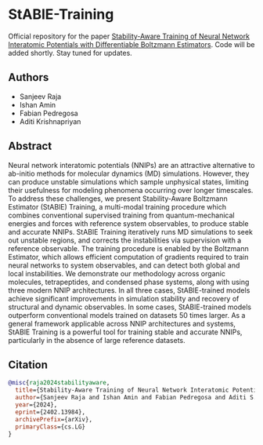 # StABlE-Training
Official repository for the paper [Stability-Aware Training of Neural Network Interatomic Potentials with Differentiable Boltzmann Estimators](https://arxiv.org/abs/2402.13984). Code will be added shortly. Stay tuned for updates.

## Authors
- Sanjeev Raja
- Ishan Amin
- Fabian Pedregosa
- Aditi Krishnapriyan

## Abstract
Neural network interatomic potentials (NNIPs) are an attractive alternative to ab-initio methods for molecular dynamics (MD) simulations. However, they can produce unstable simulations which sample unphysical states, limiting their usefulness for modeling phenomena occurring over longer timescales. To address these challenges, we present Stability-Aware Boltzmann Estimator (StABlE) Training, a multi-modal training procedure which combines conventional supervised training from quantum-mechanical energies and forces with reference system observables, to produce stable and accurate NNIPs. StABlE Training iteratively runs MD simulations to seek out unstable regions, and corrects the instabilities via supervision with a reference observable. The training procedure is enabled by the Boltzmann Estimator, which allows efficient computation of gradients required to train neural networks to system observables, and can detect both global and local instabilities. We demonstrate our methodology across organic molecules, tetrapeptides, and condensed phase systems, along with using three modern NNIP architectures. In all three cases, StABlE-trained models achieve significant improvements in simulation stability and recovery of structural and dynamic observables. In some cases, StABlE-trained models outperform conventional models trained on datasets 50 times larger. As a general framework applicable across NNIP architectures and systems, StABlE Training is a powerful tool for training stable and accurate NNIPs, particularly in the absence of large reference datasets.

## Citation

```bibtex
@misc{raja2024stabilityaware,
  title={Stability-Aware Training of Neural Network Interatomic Potentials with Differentiable Boltzmann Estimators}, 
  author={Sanjeev Raja and Ishan Amin and Fabian Pedregosa and Aditi S. Krishnapriyan},
  year={2024},
  eprint={2402.13984},
  archivePrefix={arXiv},
  primaryClass={cs.LG}
}
